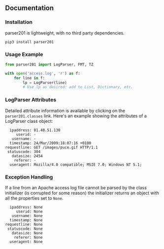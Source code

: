 ## Documentation

### Installation

parser201 is lightweight, with no third party dependencies. 

```
pip3 install parser201
```

### Usage Example

```python
from parser201 import LogParser, FMT, TZ

with open('access.log', 'r') as f:
    for line in f:
        lp = LogParser(line)
        # Use lp as desired: add to List, Dictionary, etc.
```

### LogParser Attributes
Detailed attribute information is available by clicking on the `parser201.classes` link. Here's an example showing the attributes of a LogParser class object:

```
  ipaddress: 81.48.51.130
     userid: -
   username: -
  timestamp: 24/Mar/2009:18:07:16 +0100
requestline: GET /images/puce.gif HTTP/1.1
 statuscode: 304
   datasize: 2454
    referer: -
  useragent: Mozilla/4.0 compatible; MSIE 7.0; Windows NT 5.1;
```

### Exception Handling

If a line from an Apache access log file cannot be parsed by the class initializer (is corrupted for some reason) the initializer returns an object with all the properties set to `None`.

```
  ipaddress: None
     userid: None
   username: None
  timestamp: None
requestline: None
 statuscode: None
   datasize: None
    referer: None
  useragent: None
```


